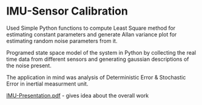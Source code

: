 # IMU-Sensor Calibration

Used Simple Python functions to compute Least Square method for estimating constant parameters and generate Allan variance plot 
for estimating random noise parameters from it. 

Programed state space model of the system in Python by collecting the real time data from different sensors and generating gaussian descriptions of the noise present.

The application in mind was analysis of Deterministic Error & Stochastic Error in inertial measurment unit.

[IMU-Presentation.pdf](https://github.com/saloni2509/IMU-Calibration/files/6988879/IMU-Presentation.pdf) - gives idea about the overall work

